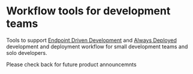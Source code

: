 # Workflow tools for development teams

Tools to support [Endpoint Driven Development](https://alwaysdeployed.com/endpoint-driven-development) and [Always Deployed](https://alwaysdeployed.com/)
development and deployment workflow for small development teams and solo developers.

Please check back for future product announcemnts
